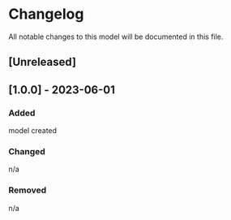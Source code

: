 # Changelog
All notable changes to this model will be documented in this file.

## [Unreleased]

## [1.0.0] - 2023-06-01
### Added
model created

### Changed
n/a

### Removed
n/a
